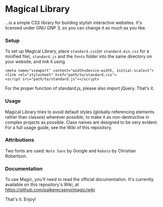 # Magical Library
...is a simple CSS library for building stylish interactive websites.
It's licensed under GNU GNP 3, so you can change it as much as you like.

### Setup
To set up Magical Library, place `standard.css`(or `standard.min.css` for a minified file), `standard.js` and the `fonts` folder into the same directory on your website, and link it using
~~~~
<meta name="viewport" content="width=device-width, initial-scale=1">
<link rel="stylesheet" href="path/to/standard.css">
<script src="path/to/standard.js"></script>
~~~~
For the proper function of standard.js, please also import jQuery.
That's it.

### Usage
Magical Library tries to avoid default styles (globally referencing elements rather than classes) wherever possible, to make it as non-destructive in complex projects as possible. Class names are designed to be very evident. For a full usage guide, see the Wiki of this repository.

### Attributions
Two fonts are used: `Noto Sans` by Google and `Roboto` by Christian Robertson.

### Documentation
To use Magic, you'll need to read the official documentation. It's currently available on this repository's Wiki, at https://github.com/palkerecsenyi/magic/wiki

That's it. Enjoy!
